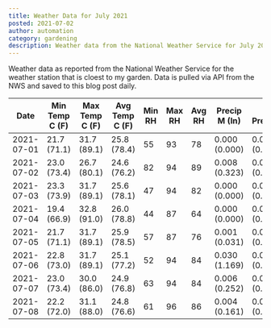 ```yaml
---
title: Weather Data for July 2021
posted: 2021-07-02
author: automation
category: gardening
description: Weather data from the National Weather Service for July 2021
---
```


Weather data as reported from the National Weather Service for the weather station 
that is cloest to my garden. Data is pulled via API from the NWS and saved to this 
blog post daily.

|Date|Min Temp C (F)|Max Temp C (F)|Avg Temp C (F)|Min RH|Max RH|Avg RH|Precip M (In)|Avg Precip/Hr|
|---|---|---|---|---|---|---|---|---|
|2021-07-01|21.7 (71.1)|31.7 (89.1)|25.8 (78.4)|55|93|78|0.000 (0.000)|0.000 (0.000)|
|2021-07-02|23.0 (73.4)|26.7 (80.1)|24.6 (76.2)|82|94|89|0.008 (0.323)|0.008 (0.008)|
|2021-07-03|23.3 (73.9)|31.7 (89.1)|25.6 (78.1)|47|94|82|0.000 (0.000)|0.000 (0.000)|
|2021-07-04|19.4 (66.9)|32.8 (91.0)|26.0 (78.8)|44|87|64|0.000 (0.000)|0.000 (0.000)|
|2021-07-05|21.7 (71.1)|31.7 (89.1)|25.9 (78.5)|57|87|76|0.001 (0.031)|0.001 (0.001)|
|2021-07-06|22.8 (73.0)|31.7 (89.1)|25.1 (77.2)|52|94|84|0.030 (1.169)|0.042 (0.042)|
|2021-07-07|23.0 (73.4)|30.0 (86.0)|24.9 (76.8)|63|94|84|0.006 (0.252)|0.006 (0.006)|
|2021-07-08|22.2 (72.0)|31.1 (88.0)|24.8 (76.6)|61|96|86|0.004 (0.161)|0.003 (0.003)|
